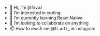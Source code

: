 - 👋 Hi, I’m @favaz
- 👀 I’m interested in coding
- 🌱 I’m currently learning React Native
- 💞️ I’m looking to collaborate on anything
- 📫 How to reach me @fz.artz_ in instagram

<!---
favaztechcurve/favaztechcurve is a ✨ special ✨ repository because its `README.md` (this file) appears on your GitHub profile.
You can click the Preview link to take a look at your changes.
--->
